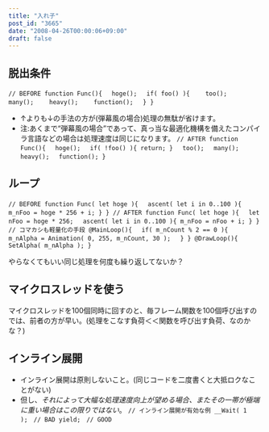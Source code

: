 ```yaml
---
title: "入れ子"
post_id: "3665"
date: "2008-04-26T00:00:06+09:00"
draft: false
---
```



## 脱出条件

`// BEFORE
function Func(){
　hoge();
　if( foo() ){
　　too();
　　many();
　　heavy();
　　function();
　}
}`



  * ↑よりも↓の手法の方が(弾幕風の場合)処理の無駄が省けます。
  * 注:あくまで“弾幕風の場合”であって、真っ当な最適化機構を備えたコンパイラ言語などの場合は処理速度は同じになります。
`// AFTER
function Func(){
　hoge();
　if( !foo() ){ return; }
　too();
　many();
　heavy();
　function();
}`

## ループ

`// BEFORE
function Func( let hoge ){
　ascent( let i in 0..100 ){ m_nFoo = hoge * 256 + i; }
}
// AFTER
function Func( let hoge ){
　let nFoo = hoge * 256;
　ascent( let i in 0..100 ){ m_nFoo = nFoo + i; }
}
// コマカシも軽量化の手段
@MainLoop(){
　if( m_nCount % 2 == 0 ){
　　m_nAlpha = Animation( 0, 255, m_nCount, 30 );
　}
}
@DrawLoop(){ SetAlpha( m_nAlpha ); }`

やらなくてもいい同じ処理を何度も繰り返してないか？

## マイクロスレッドを使う

マイクロスレッドを100個同時に回すのと、毎フレーム関数を100個呼び出すのでは、前者の方が早い。(処理をこなす負荷＜＜関数を呼び出す負荷、なのかな？)

## インライン展開



  * インライン展開は原則しないこと。(同じコードを二度書くと大抵ロクなことがない)
  * 但し、_それによって大幅な処理速度向上が望める場合、またその一帯が極端に重い場合はこの限りではない_。
`// インライン展開が有効な例
__Wait( 1 );　// BAD
yield;　// GOOD`
